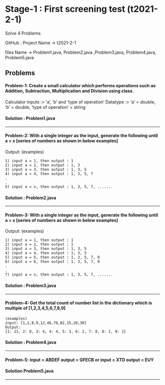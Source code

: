 
# Stage-1 : First screening test (t2021-2-1)

Solve 4 Problems

GitHub : Project Name -> t2021-2-1

files Name -> Problem1.java, Problem2.java ,Problem3.java, Problem4.java, Problem5.java 
## Problems

#### Problem-1: Create a small calculator which performs operations such as Addition, Subtraction, Multiplication and Division using class.
Calculator inputs :> ‘a’, ‘b’ and ‘type of operation’
Datatype :> ‘a’ = double, ‘b’ = double, ‘type of operation’ = string

#### Solution : Problem1.java
---

#### Problem-2: With a single integer as the input, generate the following until a = x [series of numbers as shown in below examples]

Output: (examples)

    1) input a = 1, then output : 1
    2) input a = 2, then output : 1, 3
    3) input a = 3, then output : 1, 3, 5
    4) input a = 4, then output : 1, 3, 5, 7
    .
    .
    5) input a = x, then output : 1, 3, 5, 7, .......

#### Solution : Problem2.java
---

#### Problem-3: With a single integer as the input, generate the following until a = x [series of numbers as shown in below examples]

Output: (examples)

    1) input a = 1, then output : 1
    2) input a = 2, then output : 1
    3) input a = 3, then output : 1, 3, 5
    4) input a = 4, then output : 1, 3, 5
    5) input a = 5, then output : 1, 3, 5, 7, 9
    6) input a = 6, then output : 1, 3, 5, 7, 9
    .
    .
    7) input a = x, then output : 1, 3, 5, 7, .......

#### Solution : Problem3.java
---

#### Problem-4: Get the total count of number list in the dictionary which is multiple of [1,2,3,4,5,6,7,8,9]
    (examples)
    input: [1,2,8,9,12,46,76,82,15,20,30]
    Output:
    {1: 11, 2: 8, 3: 4, 4: 4, 5: 3, 6: 2, 7: 0, 8: 1, 9: 1}

#### Solution : Problem4.java
---

#### Problem-5: input = ABDEF output = GFECB or input = XTD output = EUY 
#### Solution Problem5.java 
---
  
  
